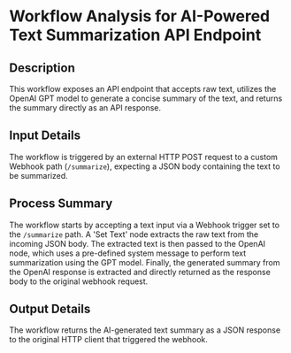 # Workflow Analysis for AI-Powered Text Summarization API Endpoint

## Description
This workflow exposes an API endpoint that accepts raw text, utilizes the OpenAI GPT model to generate a concise summary of the text, and returns the summary directly as an API response.

## Input Details
The workflow is triggered by an external HTTP POST request to a custom Webhook path (`/summarize`), expecting a JSON body containing the text to be summarized.

## Process Summary
The workflow starts by accepting a text input via a Webhook trigger set to the `/summarize` path. A 'Set Text' node extracts the raw text from the incoming JSON body. The extracted text is then passed to the OpenAI node, which uses a pre-defined system message to perform text summarization using the GPT model. Finally, the generated summary from the OpenAI response is extracted and directly returned as the response body to the original webhook request.

## Output Details
The workflow returns the AI-generated text summary as a JSON response to the original HTTP client that triggered the webhook.
